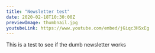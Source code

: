 ```yaml
---
title: "Newsletter test"
date: 2020-02-18T10:30:00Z
previewImage: thumbnail.jpg
youtubeLink: https://www.youtube.com/embed/jGiqc3HSxEg
---
```


This is a test to see if the dumb newsletter works

